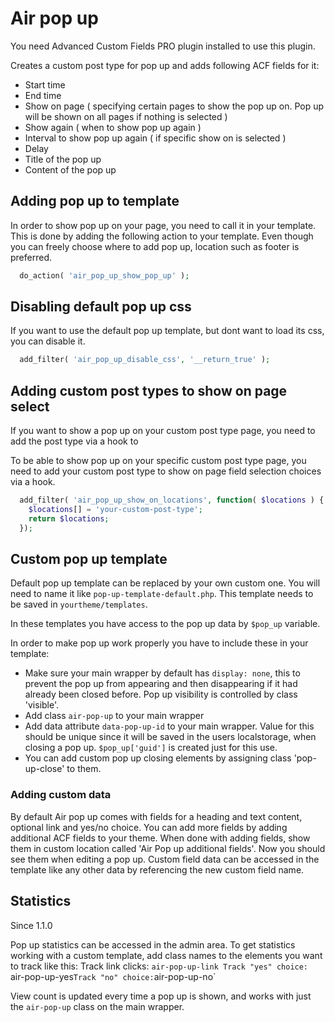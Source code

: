 # Air pop up

You need Advanced Custom Fields PRO plugin installed to use this plugin.

Creates a custom post type for pop up and adds following ACF fields for it:
* Start time
* End time
* Show on page ( specifying certain pages to show the pop up on. Pop up will be shown on all pages if nothing is selected )
* Show again ( when to show pop up again )
* Interval to show pop up again ( if specific show on is selected )
* Delay
* Title of the pop up
* Content of the pop up

## Adding pop up to template

In order to show pop up on your page, you need to call it in your template. This is done by adding the following action to your template. Even though you can freely choose where to add pop up, location such as footer is preferred. 

```php
  do_action( 'air_pop_up_show_pop_up' );
```

## Disabling default pop up css

If you want to use the default pop up template, but dont want to load its css, you can disable it.

```php
  add_filter( 'air_pop_up_disable_css', '__return_true' );
```

## Adding custom post types to show on page select

If you want to show a pop up on your custom post type page, you need to add the post type via a hook to 

To be able to show pop up on your specific custom post type page, you need to add your custom post type to show on page field selection choices via a hook.

```php
  add_filter( 'air_pop_up_show_on_locations', function( $locations ) {
    $locations[] = 'your-custom-post-type';
    return $locations;
  });
```

## Custom pop up template

Default pop up template can be replaced by your own custom one. You will need to name it like `pop-up-template-default.php`. This template needs to be saved in `yourtheme/templates`.

In these templates you have access to the pop up data by `$pop_up` variable.

In order to make pop up work properly you have to include these in your template:
* Make sure your main wrapper by default has `display: none`, this to prevent the pop up from appearing and then disappearing if it had already been closed before. Pop up visibility is controlled by class 'visible'.
* Add class `air-pop-up` to your main wrapper
* Add data attribute `data-pop-up-id` to your main wrapper. Value for this should be unique since it will be saved in the users localstorage, when closing a pop up. `$pop_up['guid']` is created just for this use.
* You can add custom pop up closing elements by assigning class 'pop-up-close' to them.

### Adding custom data

By default Air pop up comes with fields for a heading and text content, optional link and yes/no choice. You can add more fields by adding additional ACF fields to your theme. When done with adding fields, show them in custom location called 'Air Pop up additional fields'. Now you should see them when editing a pop up. Custom field data can be accessed in the template like any other data by referencing the new custom field name.

## Statistics
Since 1.1.0

Pop up statistics can be accessed in the admin area. To get statistics working with a custom template, add class names to the elements you want to track like this:
Track link clicks: `air-pop-up-link
Track "yes" choice: `air-pop-up-yes`
Track "no" choice: `air-pop-up-no`

View count is updated every time a pop up is shown, and works with just the `air-pop-up` class on the main wrapper.

